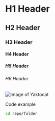 # H1 Header

## H2 Header

### H3 Header

#### H4 Header

##### H5 Header

###### H6 Header

![Image of Yaktocat](https://octodex.github.com/images/yaktocat.png)

Code example
```bash
cd repo/folder
```
